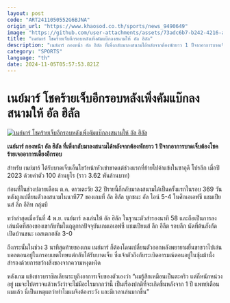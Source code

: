 ```yaml
---
layout: post
code: "ART2411050552G6BJNA"
origin_url: "https://www.khaosod.co.th/sports/news_9490649"
image: "https://github.com/user-attachments/assets/73adc6b7-b242-4216-a0ce-4cd6999493e1"
title: "เนย์มาร์ โชคร้ายเจ็บอีกรอบหลังเพิ่งคัมแบ๊กลงสนามให้ อัล ฮิลัล"
description: "เนย์มาร์ กองหน้า อัล ฮิลัล ที่เพิ่งกลับมาลงสนามได้หลังจากต้องพักยาว 1 ปีจากอาการบาดเจ็บต้องโชคร้ายเจออาการเดี้ยงอีกรอบ"
category: "SPORTS"
language: "th"
date: 2024-11-05T05:57:53.821Z
---
```


# เนย์มาร์ โชคร้ายเจ็บอีกรอบหลังเพิ่งคัมแบ๊กลงสนามให้ อัล ฮิลัล

[![เนย์มาร์ โชคร้ายเจ็บอีกรอบหลังเพิ่งคัมแบ๊กลงสนามให้ อัล ฮิลัล](https://www.khaosod.co.th/wpapp/uploads/2024/11/neymar-injury-774.jpg "เนย์มาร์ โชคร้ายเจ็บอีกรอบหลังเพิ่งคัมแบ๊กลงสนามให้ อัล ฮิลัล")](https://www.khaosod.co.th/wpapp/uploads/2024/11/neymar-injury-774.jpg)

**เนย์มาร์ กองหน้า อัล ฮิลัล ที่เพิ่งกลับมาลงสนามได้หลังจากต้องพักยาว 1 ปีจากอาการบาดเจ็บต้องโชคร้ายเจออาการเดี้ยงอีกรอบ**

สำหรับ เนย์มาร์ ได้รับบาดเจ็บเอ็นไขว้หน้าหัวเข่าขาดแต่ช่วงแรกที่ย้ายไปค้าแข้งในซาอุดี โปรลีก เมื่อปี 2023 ด้วยค่าตัว 100 ล้านยูโร (ราว 3.62 พันล้านบาท)

ก่อนที่ในช่วงปลายเดือน ต.ค. ดาวเตะวัย 32 ปีรายนี้ก็กลับมาลงสนามได้เป็นครั้งแรกในรอบ 369 วันหลังถูกเปลี่ยนตัวลงสนามในนาที77 ของเกมที่ อัล ฮิลัล บุกชนะ อัล ไอน์ 5-4 ในศึกเอเอฟซี แชมเปียนส์ ลีก อีลิท กลุ่มบี

ทว่าล่าสุดเมื่อวันที่ 4 พ.ย. เนย์มาร์ ลงเล่นให้ อัล ฮิลัล ในฐานะตัวสำรองนาที 58 และถือเป็นการลงเล่นนัดที่สองของเขากับทีมในฤดูกาลปัจจุบันเกมเอเอฟซี แชมเปียนส์ ลีก อีลีต รอบลีก นัดที่ต้นสังกัดเปิดบ้านชนะ เอสเตกฮลัล 3-0

ถึงกระนั้นในช่วง 3 นาทีสุดท้ายของเกม เนย์มาร์ ก็ต้องโดนเปลี่ยนตัวออกหลังพยายามยื่นขาขวาไปเล่นบอลตอนอยู่ในกรอบเขตโทษแต่กลับได้รับบาดเจ็บ ซึ่งเจ้าตัวถึงกับระเบิดอารมณ์ตอนอยู่ในซุ้มม้านั่งสำรองด้วยการขว้างสิ่งของจากความหงุดหงิด

หลังเกม แข้งชาวบราซิลเลียนระบุถึงอาการเจ็บของตัวเองว่า “ผมรู้สึกเหมือนเป็นตะคริว แต่ก็หนักหน่วงอยู่ ผมจะไปตรวจแล้วหวังว่าจะไม่มีอะไรมากกว่านี้ เป็นเรื่องปกติที่จะเกิดขึ้นหลังจาก 1 ปี แพทย์เตือนผมแล้ว นี่เป็นเหตุผลว่าทำไมผมจึงต้องระวัง และมีเวลาเล่นมากขึ้น”